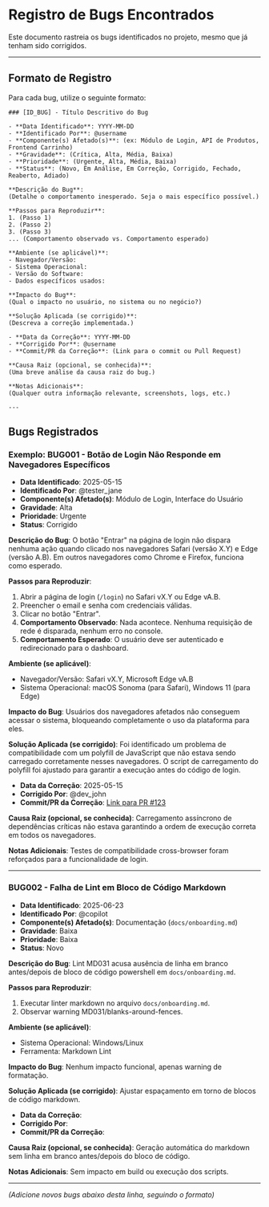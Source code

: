 # Registro de Bugs Encontrados

Este documento rastreia os bugs identificados no projeto, mesmo que já tenham sido corrigidos.

---

## Formato de Registro

Para cada bug, utilize o seguinte formato:

```
### [ID_BUG] - Título Descritivo do Bug

- **Data Identificado**: YYYY-MM-DD
- **Identificado Por**: @username
- **Componente(s) Afetado(s)**: (ex: Módulo de Login, API de Produtos, Frontend Carrinho)
- **Gravidade**: (Crítica, Alta, Média, Baixa)
- **Prioridade**: (Urgente, Alta, Média, Baixa)
- **Status**: (Novo, Em Análise, Em Correção, Corrigido, Fechado, Reaberto, Adiado)

**Descrição do Bug**:
(Detalhe o comportamento inesperado. Seja o mais específico possível.)

**Passos para Reproduzir**:
1. (Passo 1)
2. (Passo 2)
3. (Passo 3)
... (Comportamento observado vs. Comportamento esperado)

**Ambiente (se aplicável)**:
- Navegador/Versão:
- Sistema Operacional:
- Versão do Software:
- Dados específicos usados:

**Impacto do Bug**:
(Qual o impacto no usuário, no sistema ou no negócio?)

**Solução Aplicada (se corrigido)**:
(Descreva a correção implementada.)

- **Data da Correção**: YYYY-MM-DD
- **Corrigido Por**: @username
- **Commit/PR da Correção**: (Link para o commit ou Pull Request)

**Causa Raiz (opcional, se conhecida)**:
(Uma breve análise da causa raiz do bug.)

**Notas Adicionais**:
(Qualquer outra informação relevante, screenshots, logs, etc.)

---
```

## Bugs Registrados

### Exemplo: BUG001 - Botão de Login Não Responde em Navegadores Específicos

- **Data Identificado**: 2025-05-15
- **Identificado Por**: @tester_jane
- **Componente(s) Afetado(s)**: Módulo de Login, Interface do Usuário
- **Gravidade**: Alta
- **Prioridade**: Urgente
- **Status**: Corrigido

**Descrição do Bug**:
O botão "Entrar" na página de login não dispara nenhuma ação quando clicado nos navegadores Safari (versão X.Y) e Edge (versão A.B). Em outros navegadores como Chrome e Firefox, funciona como esperado.

**Passos para Reproduzir**:

1. Abrir a página de login (`/login`) no Safari vX.Y ou Edge vA.B.
2. Preencher o email e senha com credenciais válidas.
3. Clicar no botão "Entrar".
4. **Comportamento Observado**: Nada acontece. Nenhuma requisição de rede é disparada, nenhum erro no console.
5. **Comportamento Esperado**: O usuário deve ser autenticado e redirecionado para o dashboard.

**Ambiente (se aplicável)**:

- Navegador/Versão: Safari vX.Y, Microsoft Edge vA.B
- Sistema Operacional: macOS Sonoma (para Safari), Windows 11 (para Edge)

**Impacto do Bug**:
Usuários dos navegadores afetados não conseguem acessar o sistema, bloqueando completamente o uso da plataforma para eles.

**Solução Aplicada (se corrigido)**:
Foi identificado um problema de compatibilidade com um polyfill de JavaScript que não estava sendo carregado corretamente nesses navegadores. O script de carregamento do polyfill foi ajustado para garantir a execução antes do código de login.

- **Data da Correção**: 2025-05-15
- **Corrigido Por**: @dev_john
- **Commit/PR da Correção**: [Link para PR #123](https://github.com/SU-AIOFFICE/Demo/pull/123)

**Causa Raiz (opcional, se conhecida)**:
Carregamento assíncrono de dependências críticas não estava garantindo a ordem de execução correta em todos os navegadores.

**Notas Adicionais**:
Testes de compatibilidade cross-browser foram reforçados para a funcionalidade de login.

---

### BUG002 - Falha de Lint em Bloco de Código Markdown

- **Data Identificado**: 2025-06-23
- **Identificado Por**: @copilot
- **Componente(s) Afetado(s)**: Documentação (`docs/onboarding.md`)
- **Gravidade**: Baixa
- **Prioridade**: Baixa
- **Status**: Novo

**Descrição do Bug**:
Lint MD031 acusa ausência de linha em branco antes/depois de bloco de código powershell em `docs/onboarding.md`.

**Passos para Reproduzir**:
1. Executar linter markdown no arquivo `docs/onboarding.md`.
2. Observar warning MD031/blanks-around-fences.

**Ambiente (se aplicável)**:
- Sistema Operacional: Windows/Linux
- Ferramenta: Markdown Lint

**Impacto do Bug**:
Nenhum impacto funcional, apenas warning de formatação.

**Solução Aplicada (se corrigido)**:
Ajustar espaçamento em torno de blocos de código markdown.

- **Data da Correção**: 
- **Corrigido Por**: 
- **Commit/PR da Correção**: 

**Causa Raiz (opcional, se conhecida)**:
Geração automática do markdown sem linha em branco antes/depois do bloco de código.

**Notas Adicionais**:
Sem impacto em build ou execução dos scripts.

---

_(Adicione novos bugs abaixo desta linha, seguindo o formato)_

